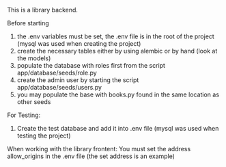 This is a library backend.

Before starting 
   1. the .env variables must be set, the .env file is in the root of the project (mysql was used when creating the project)
   2. create the necessary tables either by using alembic or by hand (look at the models) 
   3. populate the database with roles first from the script app/database/seeds/role.py
   4. create the admin user by starting the script app/database/seeds/users.py
   5. you may populate the base with books.py found in the same location as other seeds

For Testing:
   1. Create the test database and add it into .env file (mysql was used when testing the project)

When working with the library frontent:
  You must set the address allow_origins in the .env file (the set address is an example) 

